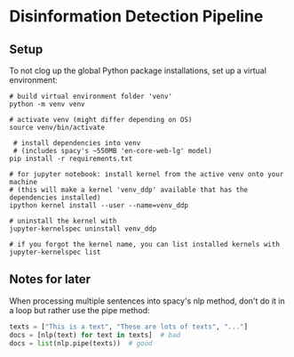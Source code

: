 # Disinformation Detection Pipeline

## Setup

To not clog up the global Python package installations, set up a virtual environment:

~~~Shell
# build virtual environment folder 'venv'
python -m venv venv

# activate venv (might differ depending on OS)
source venv/bin/activate

 # install dependencies into venv
 # (includes spacy's ~550MB 'en-core-web-lg' model)
pip install -r requirements.txt 

# for jupyter notebook: install kernel from the active venv onto your machine
# (this will make a kernel 'venv_ddp' available that has the dependencies installed)
ipython kernel install --user --name=venv_ddp

# uninstall the kernel with
jupyter-kernelspec uninstall venv_ddp

# if you forgot the kernel name, you can list installed kernels with
jupyter-kernelspec list
~~~

## Notes for later

When processing multiple sentences into spacy's nlp method, don't do it in a loop but rather use the pipe method:

~~~Python
texts = ["This is a text", "These are lots of texts", "..."]
docs = [nlp(text) for text in texts]  # bad
docs = list(nlp.pipe(texts))  # good
~~~

